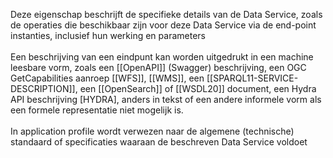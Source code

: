 Deze eigenschap beschrijft de specifieke details van de Data Service, zoals de operaties die beschikbaar zijn voor deze Data Service via de end-point instanties, inclusief hun werking en parameters
<br/>
<br/>
Een beschrijving van een eindpunt kan worden uitgedrukt in een machine leesbare vorm, zoals een [[OpenAPI]] (Swagger) beschrijving, een OGC GetCapabilities aanroep [[WFS]], [[WMS]], een [[SPARQL11-SERVICE-DESCRIPTION]], een [[OpenSearch]] of [[WSDL20]] document, een Hydra API beschrijving [HYDRA], anders in tekst of een andere informele vorm als een formele representatie niet mogelijk is.
<br/>
<br/>
In application profile wordt verwezen naar de algemene (technische) standaard of specificaties waaraan de beschreven Data Service voldoet
